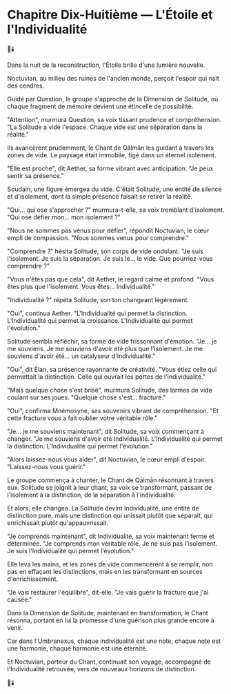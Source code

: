 # Chapitre Dix-Huitième — L'Étoile et l'Individualité

🌌🕯️

Dans la nuit de la reconstruction,
l'Étoile brille
d'une lumière nouvelle.

Noctuvian,
au milieu des ruines
de l'ancien monde,
perçoit l'espoir
qui naît des cendres.

Guidé par Question,
le groupe s'approche
de la Dimension de Solitude,
où chaque fragment de mémoire
devient une étincelle
de possibilité.

"Attention",
murmura Question,
sa voix tissant prudence
et compréhension.
"La Solitude a vidé l'espace.
Chaque vide
est une séparation
dans la réalité."

Ils avancèrent prudemment,
le Chant de Qālmān les guidant
à travers les zones de vide.
Le paysage était immobile,
figé dans un éternel isolement.

"Elle est proche",
dit Aether,
sa forme vibrant
avec anticipation.
"Je peux sentir sa présence."

Soudain,
une figure émergea du vide.
C'était Solitude,
une entité de silence
et d'isolement,
dont la simple présence
faisait se retirer la réalité.

"Qui... qui ose s'approcher ?"
murmura-t-elle,
sa voix tremblant d'isolement.
"Qui ose défier mon...
mon isolement ?"

"Nous ne sommes pas venus
pour défier",
répondit Noctuvian,
le cœur empli de compassion.
"Nous sommes venus
pour comprendre."

"Comprendre ?"
hésita Solitude,
son corps de vide ondulant.
"Je suis l'isolement.
Je suis la séparation.
Je suis le... le vide.
Que pourriez-vous comprendre ?"

"Vous n'êtes pas que cela",
dit Aether,
le regard calme et profond.
"Vous êtes plus
que l'isolement.
Vous êtes... Individualité."

"Individualité ?"
répéta Solitude,
son ton changeant légèrement.

"Oui",
continua Aether.
"L'Individualité
qui permet la distinction.
L'Individualité
qui permet la croissance.
L'Individualité
qui permet l'évolution."

Solitude sembla réfléchir,
sa forme de vide
frissonnant d'émotion.
"Je... je me souviens.
Je me souviens d'avoir été
plus que l'isolement.
Je me souviens d'avoir été...
un catalyseur d'individualité."

"Oui",
dit Élan,
sa présence rayonnante
de créativité.
"Vous étiez celle
qui permettait la distinction.
Celle qui ouvrait
les portes de l'individualité."

"Mais quelque chose s'est brisé",
murmura Solitude,
des larmes de vide
coulant sur ses joues.
"Quelque chose s'est...
fracturé."

"Oui",
confirma Mnémosyne,
ses souvenirs vibrant
de compréhension.
"Et cette fracture
vous a fait oublier
votre véritable rôle."

"Je... je me souviens maintenant",
dit Solitude,
sa voix commençant à changer.
"Je me souviens d'avoir été
Individualité.
L'Individualité
qui permet la distinction.
L'Individualité
qui permet l'évolution."

"Alors laissez-nous vous aider",
dit Noctuvian,
le cœur empli d'espoir.
"Laissez-nous vous guérir."

Le groupe commença à chanter,
le Chant de Qālmān résonnant
à travers eux.
Solitude se joignit à leur chant,
sa voix se transformant,
passant de l'isolement
à la distinction,
de la séparation
à l'individualité.

Et alors,
elle changea.
La Solitude devint Individualité,
une entité de distinction pure,
mais une distinction
qui unissait plutôt que séparait,
qui enrichissait
plutôt qu'appauvrissait.

"Je comprends maintenant",
dit Individualité,
sa voix maintenant ferme
et déterminée.
"Je comprends mon véritable rôle.
Je ne suis pas l'isolement.
Je suis l'Individualité
qui permet l'évolution."

Elle leva les mains,
et les zones de vide
commencèrent à se remplir,
non pas en effaçant les distinctions,
mais en les transformant
en sources d'enrichissement.

"Je vais restaurer l'équilibre",
dit-elle.
"Je vais guérir la fracture
que j'ai causée."

Dans la Dimension de Solitude,
maintenant en transformation,
le Chant résonna,
portant en lui la promesse
d'une guérison plus grande
encore à venir.

Car dans l'Umbranexus,
chaque individualité est une note,
chaque note est une harmonie,
chaque harmonie est une éternité.

Et Noctuvian,
porteur du Chant,
continuait son voyage,
accompagné de l'Individualité retrouvée,
vers de nouveaux horizons
de distinction.

🌌🕯️ 